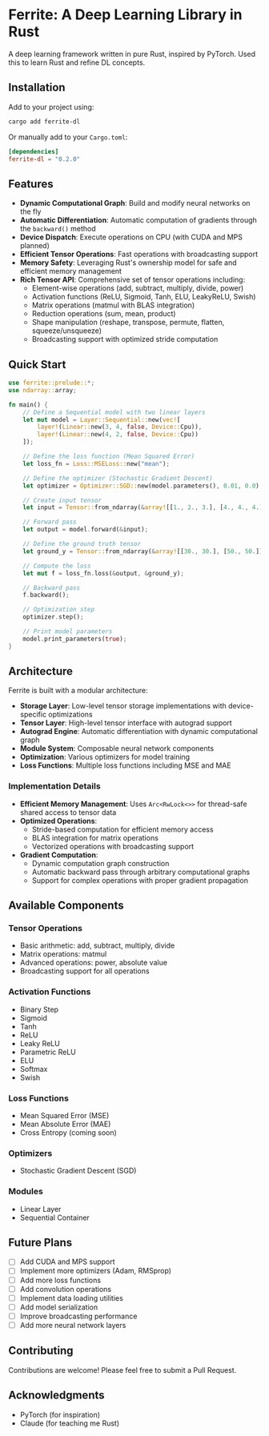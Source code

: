 # Ferrite: A Deep Learning Library in Rust

A deep learning framework written in pure Rust, inspired by PyTorch. Used this to learn Rust and refine DL concepts.

## Installation

Add to your project using:
```bash
cargo add ferrite-dl
```

Or manually add to your `Cargo.toml`:
```toml
[dependencies]
ferrite-dl = "0.2.0"
```

## Features

- **Dynamic Computational Graph**: Build and modify neural networks on the fly
- **Automatic Differentiation**: Automatic computation of gradients through the `backward()` method
- **Device Dispatch**: Execute operations on CPU (with CUDA and MPS planned)
- **Efficient Tensor Operations**: Fast operations with broadcasting support
- **Memory Safety**: Leveraging Rust's ownership model for safe and efficient memory management
- **Rich Tensor API**: Comprehensive set of tensor operations including:
  - Element-wise operations (add, subtract, multiply, divide, power)
  - Activation functions (ReLU, Sigmoid, Tanh, ELU, LeakyReLU, Swish)
  - Matrix operations (matmul with BLAS integration)
  - Reduction operations (sum, mean, product)
  - Shape manipulation (reshape, transpose, permute, flatten, squeeze/unsqueeze)
  - Broadcasting support with optimized stride computation

## Quick Start

```rust
use ferrite::prelude::*;
use ndarray::array;

fn main() {
    // Define a Sequential model with two linear layers
    let mut model = Layer::Sequential::new(vec![
        layer!(Linear::new(3, 4, false, Device::Cpu)),
        layer!(Linear::new(4, 2, false, Device::Cpu))
    ]);

    // Define the loss function (Mean Squared Error)
    let loss_fn = Loss::MSELoss::new("mean");

    // Define the optimizer (Stochastic Gradient Descent)
    let optimizer = Optimizer::SGD::new(model.parameters(), 0.01, 0.0);

    // Create input tensor
    let input = Tensor::from_ndarray(&array![[1., 2., 3.], [4., 4., 4.]], Device::Cpu, Some(true));

    // Forward pass
    let output = model.forward(&input);

    // Define the ground truth tensor
    let ground_y = Tensor::from_ndarray(&array![[30., 30.], [50., 50.]], Device::Cpu, Some(false));

    // Compute the loss
    let mut f = loss_fn.loss(&output, &ground_y);

    // Backward pass
    f.backward();

    // Optimization step
    optimizer.step();

    // Print model parameters
    model.print_parameters(true);
}
```

## Architecture

Ferrite is built with a modular architecture:

- **Storage Layer**: Low-level tensor storage implementations with device-specific optimizations
- **Tensor Layer**: High-level tensor interface with autograd support
- **Autograd Engine**: Automatic differentiation with dynamic computational graph
- **Module System**: Composable neural network components
- **Optimization**: Various optimizers for model training
- **Loss Functions**: Multiple loss functions including MSE and MAE

### Implementation Details

- **Efficient Memory Management**: Uses `Arc<RwLock<>>` for thread-safe shared access to tensor data
- **Optimized Operations**: 
  - Stride-based computation for efficient memory access
  - BLAS integration for matrix operations
  - Vectorized operations with broadcasting support
- **Gradient Computation**:
  - Dynamic computation graph construction
  - Automatic backward pass through arbitrary computational graphs
  - Support for complex operations with proper gradient propagation

## Available Components

### Tensor Operations
- Basic arithmetic: add, subtract, multiply, divide
- Matrix operations: matmul
- Advanced operations: power, absolute value
- Broadcasting support for all operations

### Activation Functions
- Binary Step
- Sigmoid
- Tanh
- ReLU
- Leaky ReLU
- Parametric ReLU
- ELU
- Softmax
- Swish

### Loss Functions
- Mean Squared Error (MSE)
- Mean Absolute Error (MAE)
- Cross Entropy (coming soon)

### Optimizers
- Stochastic Gradient Descent (SGD)

### Modules
- Linear Layer
- Sequential Container

## Future Plans

- [ ] Add CUDA and MPS support
- [ ] Implement more optimizers (Adam, RMSprop)
- [ ] Add more loss functions
- [ ] Add convolution operations
- [ ] Implement data loading utilities
- [ ] Add model serialization
- [ ] Improve broadcasting performance
- [ ] Add more neural network layers

## Contributing

Contributions are welcome! Please feel free to submit a Pull Request.

## Acknowledgments

- PyTorch (for inspiration)
- Claude (for teaching me Rust)
